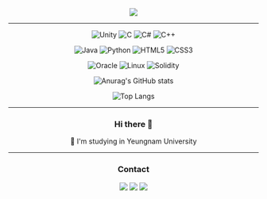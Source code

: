 
<div align="center">

<img src="https://capsule-render.vercel.app/api?type=cylinder&color=ffffff&weight=400&height=150&section=header&text=RHplusSEUNG&&fontColor=2F80ED&fontSize=72&fontAlign=50&fontAlignY=50&desc=github&descSize=18&descAlign=75&descAlignY=70"/>

---
![Unity](https://img.shields.io/badge/unity-%23000000.svg?style=for-the-badge&logo=unity&logoColor=white)
![C](https://img.shields.io/badge/c-%2300599C.svg?style=for-the-badge&logo=c&logoColor=white)
![C#](https://img.shields.io/badge/c%23-%23239120.svg?style=for-the-badge&logo=csharp&logoColor=white)
![C++](https://img.shields.io/badge/c++-%2300599C.svg?style=for-the-badge&logo=c%2B%2B&logoColor=white)

![Java](https://img.shields.io/badge/java-%23ED8B00.svg?style=for-the-badge&logo=openjdk&logoColor=white)
![Python](https://img.shields.io/badge/python-3670A0?style=for-the-badge&logo=python&logoColor=ffdd54)
![HTML5](https://img.shields.io/badge/html5-%23E34F26.svg?style=for-the-badge&logo=html5&logoColor=white)
![CSS3](https://img.shields.io/badge/css3-%231572B6.svg?style=for-the-badge&logo=css3&logoColor=white)

![Oracle](https://img.shields.io/badge/Oracle-F80000?style=for-the-badge&logo=oracle&logoColor=white)
![Linux](https://img.shields.io/badge/Linux-FCC624?style=for-the-badge&logo=linux&logoColor=black)
![Solidity](https://img.shields.io/badge/Solidity-%23363636.svg?style=for-the-badge&logo=solidity&logoColor=white)

![Anurag's GitHub stats](https://github-readme-stats-two-lac-15.vercel.app/api?username=RHPLUSSEUNG&include_all_commits=true&count_private=true)

![Top Langs](https://github-readme-stats-two-lac-15.vercel.app/api/top-langs?username=RHPLUSSEUNG&layout=compact&hide=shaderLab,HLSL,ASP.NET)


---
### Hi there 👋
🏫 I'm studying in Yeungnam University

---
### Contact
<a href="https://blog.naver.com/ctacm200" target="_blank"><img src="https://img.shields.io/badge/BLOG-03C75A?style=for-the-badge&logo=naver&logoColor=white"/></a>
<a href="https://www.instagram.com/rhplus_seung/" target="_blank"><img src="https://img.shields.io/badge/RHPLUSSEUNG-E4405F?style=for-the-badge&logo=instagram&logoColor=white"/></a>
<a href="mailto:lshm200@gmail.com" target="_blank"><img src="https://img.shields.io/badge/lshm200@gmail.com-EA4335?style=for-the-badge&logo=gmail&logoColor=white"/></a>

</div>

<!--
**RHPLUSSEUNG/RHPLUSSEUNG** is a ✨ _special_ ✨ repository because its `README.md` (this file) appears on your GitHub profile.

Here are some ideas to get you started:

- 🔭 I’m currently working on ...
- 🌱 I’m currently learning ...
- 👯 I’m looking to collaborate on ...
- 🤔 I’m looking for help with ...
- 💬 Ask me about ...
- 📫 How to reach me: ...
- 😄 Pronouns: ...
- ⚡ Fun fact: ...
-->
